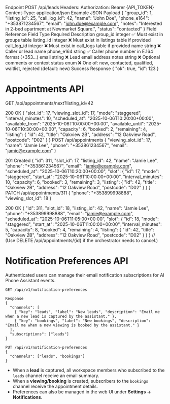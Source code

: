 Endpoint
POST /api/leads
Headers:
  Authorization: Bearer {API_TOKEN}
  Content-Type: application/json
Example JSON Payload
{
  "group_id": 1,
  "listing_id": 25,
  "call_log_id": 42,
  "name": "John Doe",
  "phone_e164": "+353871234567",
  "email": "john.doe@example.com",
  "notes": "Interested in 2-bed apartment at Newmarket Square.",
  "status": "contacted"
}
Field Reference
Field	Type	Required	Description
group_id	integer	✅	Must exist in groups table
listing_id	integer	❌	Must exist in listings table if provided
call_log_id	integer	❌	Must exist in call_logs table if provided
name	string	❌	Caller or lead name
phone_e164	string	✅	Caller phone number in E.164 format (+353...)
email	string	❌	Lead email address
notes	string	❌	Optional comments or context
status	enum	❌	One of: new, contacted, qualified, waitlist, rejected (default: new)
Success Response
{
  "ok": true,
  "id": 123
}



# Appointments API

GET /api/appointments/next?listing_id=42

200 OK
{
  "slot_id": 17,
  "viewing_slot_id": 17,
  "mode": "staggered",
  "interval_minutes": 10,
  "scheduled_at": "2025-10-06T10:20:00+00:00",
  "available_from": "2025-10-06T10:00:00+00:00",
  "available_until": "2025-10-06T10:30:00+00:00",
  "capacity": 6,
  "booked": 2,
  "remaining": 4,
  "listing": {
    "id": 42,
    "title": "Oakview 2B",
    "address": "12 Oakview Road",
    "postcode": "D02"
  }
}
POST /api/appointments
{
  "viewing_slot_id": 17,
  "name": "Jamie Lee",
  "phone": "+353861234567",
  "email": "jamie@example.com"
}

201 Created
{
  "id": 311,
  "slot_id": 17,
  "listing_id": 42,
  "name": "Jamie Lee",
  "phone": "+353861234567",
  "email": "jamie@example.com",
  "scheduled_at": "2025-10-06T10:20:00+00:00",
  "slot": {
    "id": 17,
    "mode": "staggered",
    "start_at": "2025-10-06T10:00:00+00:00",
    "interval_minutes": 10,
    "capacity": 6,
    "booked": 3,
    "remaining": 3,
    "listing": {
      "id": 42,
      "title": "Oakview 2B",
      "address": "12 Oakview Road",
      "postcode": "D02"
    }
  }
}
PATCH /api/appointments/311
{
  "phone": "+353899998888",
  "viewing_slot_id": 18
}

200 OK
{
  "id": 311,
  "slot_id": 18,
  "listing_id": 42,
  "name": "Jamie Lee",
  "phone": "+353899998888",
  "email": "jamie@example.com",
  "scheduled_at": "2025-10-06T11:05:00+00:00",
  "slot": {
    "id": 18,
    "mode": "staggered",
    "start_at": "2025-10-06T11:00:00+00:00",
    "interval_minutes": 5,
    "capacity": 8,
    "booked": 4,
    "remaining": 4,
    "listing": {
      "id": 42,
      "title": "Oakview 2B",
      "address": "12 Oakview Road",
      "postcode": "D02"
    }
  }
}
// (Use DELETE /api/appointments/{id} if the orchestrator needs to cancel.)


# Notification Preferences API

Authenticated users can manage their email notification subscriptions for AI Phone Assistant events.

```
GET /api/v1/notification-preferences

Response
{
  "channels": [
    { "key": "leads", "label": "New leads", "description": "Email me when a new lead is captured by the assistant." },
    { "key": "bookings", "label": "New bookings", "description": "Email me when a new viewing is booked by the assistant." }
  ],
  "subscriptions": ["leads"]
}

PUT /api/v1/notification-preferences
{
  "channels": ["leads", "bookings"]
}
```

- When a **lead** is captured, all workspace members who subscribed to the `leads` channel receive an email summary.
- When a **viewing/booking** is created, subscribers to the `bookings` channel receive the appointment details.
- Preferences can also be managed in the web UI under **Settings → Notifications**.
